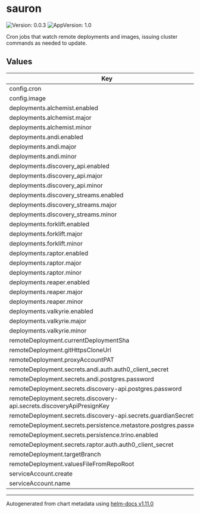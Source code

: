 # sauron

![Version: 0.0.3](https://img.shields.io/badge/Version-0.0.3-informational?style=flat-square) ![AppVersion: 1.0](https://img.shields.io/badge/AppVersion-1.0-informational?style=flat-square)

Cron jobs that watch remote deployments and images, issuing cluster commands as needed to update.

## Values

| Key | Type | Default | Description |
|-----|------|---------|-------------|
| config.cron | string | `"*/10 * * * *"` |  |
| config.image | string | `"smartcitiesdata/sauron:0.0.4"` |  |
| deployments.alchemist.enabled | bool | `true` |  |
| deployments.alchemist.major | int | `0` |  |
| deployments.alchemist.minor | int | `2` |  |
| deployments.andi.enabled | bool | `true` |  |
| deployments.andi.major | int | `2` |  |
| deployments.andi.minor | int | `4` |  |
| deployments.discovery_api.enabled | bool | `true` |  |
| deployments.discovery_api.major | int | `1` |  |
| deployments.discovery_api.minor | int | `3` |  |
| deployments.discovery_streams.enabled | bool | `true` |  |
| deployments.discovery_streams.major | int | `3` |  |
| deployments.discovery_streams.minor | int | `0` |  |
| deployments.forklift.enabled | bool | `true` |  |
| deployments.forklift.major | int | `0` |  |
| deployments.forklift.minor | int | `19` |  |
| deployments.raptor.enabled | bool | `true` |  |
| deployments.raptor.major | int | `1` |  |
| deployments.raptor.minor | int | `2` |  |
| deployments.reaper.enabled | bool | `true` |  |
| deployments.reaper.major | int | `2` |  |
| deployments.reaper.minor | int | `1` |  |
| deployments.valkyrie.enabled | bool | `true` |  |
| deployments.valkyrie.major | int | `1` |  |
| deployments.valkyrie.minor | int | `7` |  |
| remoteDeployment.currentDeploymentSha | string | `""` |  |
| remoteDeployment.gitHttpsCloneUrl | string | `"https://github.com/<Org>/<Repo>.git"` |  |
| remoteDeployment.proxyAccountPAT | string | `""` |  |
| remoteDeployment.secrets.andi.auth.auth0_client_secret | string | `""` |  |
| remoteDeployment.secrets.andi.postgres.password | string | `""` |  |
| remoteDeployment.secrets.discovery-api.postgres.password | string | `""` |  |
| remoteDeployment.secrets.discovery-api.secrets.discoveryApiPresignKey | string | `""` |  |
| remoteDeployment.secrets.discovery-api.secrets.guardianSecretKey | string | `""` |  |
| remoteDeployment.secrets.persistence.metastore.postgres.password | string | `""` |  |
| remoteDeployment.secrets.persistence.trino.enabled | bool | `true` |  |
| remoteDeployment.secrets.raptor.auth.auth0_client_secret | string | `""` |  |
| remoteDeployment.targetBranch | string | `"main"` |  |
| remoteDeployment.valuesFileFromRepoRoot | string | `"./dev/values.yaml"` |  |
| serviceAccount.create | bool | `true` |  |
| serviceAccount.name | string | `"updater-cron"` |  |

----------------------------------------------
Autogenerated from chart metadata using [helm-docs v1.11.0](https://github.com/norwoodj/helm-docs/releases/v1.11.0)
